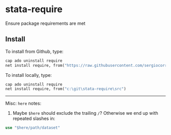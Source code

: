# stata-require
Ensure package requirements are met


## Install


To install from Github, type:

```stata
cap ado uninstall require
net install require, from("https://raw.githubusercontent.com/sergiocorreia/stata-require/master/src/")
```

To install locally, type:

```stata
cap ado uninstall require
net install require, from("c:\git\stata-require\src")
```



--------


Misc: `here` notes:

1) Maybe `$here` should exclude the trailing `/`? Otherwise we end up with repeated slashes in:

```stata
use "$here/path/dataset"
```

